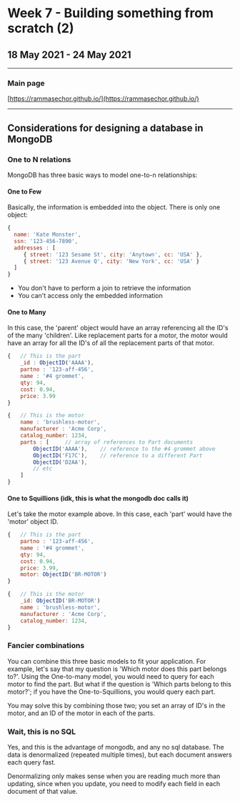 # Week 7 - Building something from scratch (2)

## 18 May 2021 - 24 May 2021

---

### Main page

[https://rammasechor.github.io/](https://rammasechor.github.io/)

---

## Considerations for designing a database in MongoDB

### One to N relations

MongoDB has three basic ways to model one-to-n relationships:

#### One to Few

Basically, the information is embedded into the object. There is only one object:

```` javascript
{
  name: 'Kate Monster',
  ssn: '123-456-7890',
  addresses : [
     { street: '123 Sesame St', city: 'Anytown', cc: 'USA' },
     { street: '123 Avenue Q', city: 'New York', cc: 'USA' }
  ]
}
````

- You don't have to perform a join to retrieve the information
- You can't access only the embedded information

#### One to Many

In this case, the 'parent' object would have an array referencing all the ID's of the many 'children'. Like replacement parts for a motor, the motor would have an array for all the ID's of all the replacement parts of that motor.

```` javascript
{   // This is the part
    _id : ObjectID('AAAA'),
    partno : '123-aff-456',
    name : '#4 grommet',
    qty: 94,
    cost: 0.94,
    price: 3.99
}

{   // This is the motor
    name : 'brushless-motor',
    manufacturer : 'Acme Corp',
    catalog_number: 1234,
    parts : [     // array of references to Part documents
        ObjectID('AAAA'),    // reference to the #4 grommet above
        ObjectID('F17C'),    // reference to a different Part
        ObjectID('D2AA'),
        // etc
    ]
}
````

#### One to Squillions (idk, this is what the mongodb doc calls it)

Let's take the motor example above. In this case, each 'part' would have the 'motor' object ID.

```` javascript
{   // This is the part
    partno : '123-aff-456',
    name : '#4 grommet',
    qty: 94,
    cost: 0.94,
    price: 3.99,
    motor: ObjectID('BR-MOTOR')
}

{   // This is the motor
    _id: ObjectID('BR-MOTOR')
    name : 'brushless-motor',
    manufacturer : 'Acme Corp',
    catalog_number: 1234,
}
````

### Fancier combinations

You can combine this three basic models to fit your application. For example, let's say that my question is 'Which motor does this part belongs to?'. Using the One-to-many model, you would need to query for each motor to find the part. But what if the question is 'Which parts belong to this motor?'; if you have the One-to-Squillions, you would query each part.

You may solve this by combining those two; you set an array of ID's in the motor, and an ID of the motor in each of the parts.

### Wait, this is no SQL

Yes, and this is the advantage of mongodb, and any no sql database. The data is denormalized (repeated multiple times), but each document answers each query fast.

Denormalizing only makes sense when you are reading much more than updating, since when you update, you need to modify each field in each document of that value.
